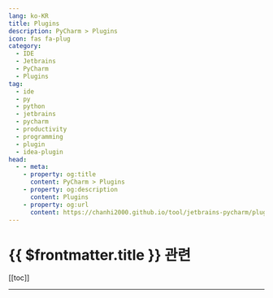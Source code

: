 ```yaml
---
lang: ko-KR
title: Plugins
description: PyCharm > Plugins
icon: fas fa-plug
category:
  - IDE
  - Jetbrains
  - PyCharm
  - Plugins
tag:
  - ide
  - py
  - python
  - jetbrains
  - pycharm
  - productivity
  - programming
  - plugin
  - idea-plugin 
head:
  - - meta:
    - property: og:title
      content: PyCharm > Plugins
    - property: og:description
      content: Plugins
    - property: og:url
      content: https://chanhi2000.github.io/tool/jetbrains-pycharm/plugins.html
---
```


# {{ $frontmatter.title }} 관련

[[toc]]

---

<TagLinks />